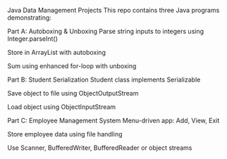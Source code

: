 

Java Data Management Projects
This repo contains three Java programs demonstrating:

 Part A: Autoboxing & Unboxing
Parse string inputs to integers using Integer.parseInt()

Store in ArrayList<Integer> with autoboxing

Sum using enhanced for-loop with unboxing

 Part B: Student Serialization
Student class implements Serializable

Save object to file using ObjectOutputStream

Load object using ObjectInputStream

 Part C: Employee Management System
Menu-driven app: Add, View, Exit

Store employee data using file handling

Use Scanner, BufferedWriter, BufferedReader or object streams
